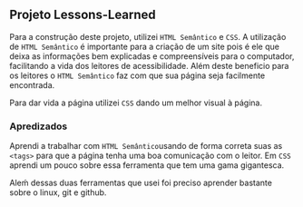## Projeto Lessons-Learned

Para a construção deste projeto, utilizei `HTML Semântico` e `CSS`.
A utilização de `HTML Semântico` é importante para a criação de um site pois é ele que deixa as informações bem explicadas e compreensíveis para o computador, facilitando a vida dos leitores de acessibilidade. Além deste beneficio para os leitores o `HTML Semântico` faz com que sua página seja facilmente encontrada.

Para dar vida a página utilizei `CSS` dando um melhor visual à página.

### Apredizados
Aprendi a trabalhar com `HTML Semântico`usando de forma correta suas as `<tags>` para que a página tenha uma boa comunicação com o leitor.
Em `CSS` aprendi um pouco sobre essa ferramenta que tem uma gama gigantesca.

Aleḿ dessas duas ferramentas que usei foi preciso aprender bastante sobre o linux, git e github.
